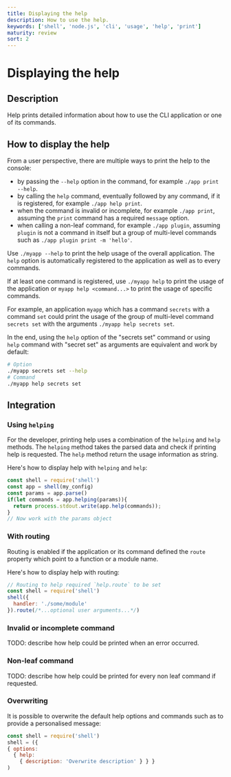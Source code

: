 ```yaml
---
title: Displaying the help
description: How to use the help.
keywords: ['shell', 'node.js', 'cli', 'usage', 'help', 'print']
maturity: review
sort: 2
---
```


# Displaying the help

## Description

Help prints detailed information about how to use the CLI application or one of its commands.

## How to display the help

From a user perspective, there are multiple ways to print the help to the console:
* by passing the `--help` option in the command, for example `./app print --help`.
* by calling the `help` command, eventually followed by any command, if it is registered, for example `./app help print`.
* when the command is invalid or incomplete, for example `./app print`, assuming the `print` command has a required `message` option.
* when calling a non-leaf command, for example `./app plugin`, assuming `plugin` is not a command in itself but a group of multi-level commands such as `./app plugin print -m 'hello'`.

Use `./myapp --help` to print the help usage of the overall application. The `help` option is automatically registered to the application as well as to every commands.

If at least one command is registered, use `./myapp help` to print the usage of the application or `myapp help <command...>` to print the usage of specific commands.

For example, an application `myapp` which has a command `secrets` with a command `set` could print the usage of the group of multi-level command `secrets set` with the arguments `./myapp help secrets set`.

In the end, using the `help` option of the "secrets set" command or using `help` command with "secret set" as arguments are equivalent and work by default:

```bash
# Option
./myapp secrets set --help
# Command
./myapp help secrets set
```

## Integration

### Using `helping`

For the developer, printing help uses a combination of the `helping` and `help` methods. The `helping` method takes the parsed data and check if printing help is requested. The `help` method return the usage information as string.

Here's how to display help with `helping` and `help`:

```js
const shell = require('shell')
const app = shell(my_config)
const params = app.parse()
if(let commands = app.helping(params)){
  return process.stdout.write(app.help(commands));
}
// Now work with the params object
```

### With routing

Routing is enabled if the application or its command defined the `route` property which point to a function or a module name.

Here's how to display help with routing:

```js
// Routing to help required `help.route` to be set
const shell = require('shell')
shell({
  handler: './some/module'
}).route(/*...optional user arguments...*/)
```

### Invalid or incomplete command

TODO: describe how help could be printed when an error occurred.

### Non-leaf command

TODO: describe how help could be printed for every non leaf command if requested.

### Overwriting

It is possible to overwrite the default help options and commands such as to provide a personalised message:

```js
const shell = require('shell')
shell = ({
{ options:
  { help: 
    { description: 'Overwrite description' } } }
)
```
